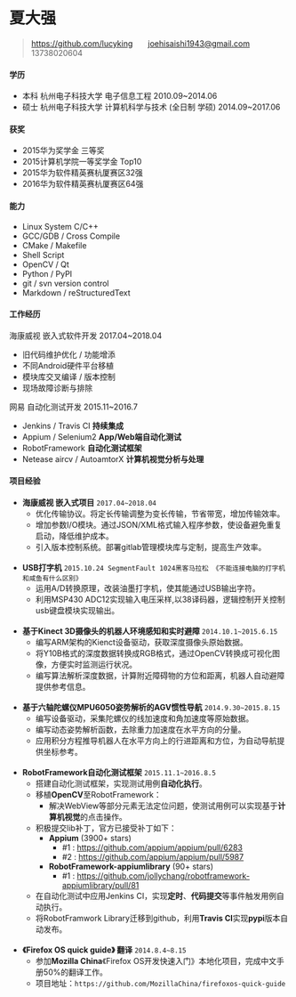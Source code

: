 # 夏大强 #
>https://github.com/lucyking &nbsp;&nbsp;&nbsp;&nbsp;&nbsp;  joehisaishi1943@gmail.com &nbsp;&nbsp;&nbsp;&nbsp;&nbsp;  13738020604 

  
#### 学历 ####
- 本科 杭州电子科技大学 电子信息工程 2010.09~2014.06 
- 硕士 杭州电子科技大学 计算机科学与技术 (全日制 学硕) 2014.09~2017.06  

#### 获奖 ####
- 2015华为奖学金 三等奖
- 2015计算机学院一等奖学金 Top10 
- 2015华为软件精英赛杭厦赛区32强
- 2016华为软件精英赛杭厦赛区64强

#### 能力 #####
- Linux System C/C++
- GCC/GDB / Cross Compile
- CMake / Makefile
- Shell Script
- OpenCV / Qt 
- Python / PyPI
- git / svn version control
- Markdown / reStructuredText  

#### 工作经历 ####
海康威视 嵌入式软件开发 2017.04~2018.04

- 旧代码维护优化 / 功能增添
- 不同Android硬件平台移植 
- 模块库交叉编译 / 版本控制 
- 现场故障诊断与排除


网易 自动化测试开发 2015.11~2016.7

- Jenkins / Travis CI  **持续集成**
- Appium / Selenium2   **App/Web端自动化测试**
- RobotFramework **自动化测试框架**
- Netease aircv / AutoamtorX **计算机视觉分析与处理**

#### 项目经验

- **海康威视 嵌入式项目** ```2017.04~2018.04```
	- 优化传输协议。将定长传输调整为变长传输，节省带宽，增加传输效率。
	- 增加参数I/O模块。通过JSON/XML格式输入程序参数，使设备避免重复启动，降低维护成本。
	- 引入版本控制系统。部署gitlab管理模块库与定制，提高生产效率。   <br><br>
- **USB打字机**  ```2015.10.24 SegmentFault 1024黑客马拉松 《不能连接电脑的打字机和咸鱼有什么区别》```
	- 运用A/D转换原理，改装油墨打字机，使其能通过USB输出字符。
	- 利用MSP430 ADC12实现输入电压采样,以38译码器，逻辑控制开关控制usb键盘模块实现输出。   <br><br>
- **基于Kinect 3D摄像头的机器人环境感知和实时避障**  ```2014.10.1~2015.6.15```
	- 编写ARM架构的Kienct设备驱动，获取深度摄像头原始数据。
	- 将Y10B格式的深度数据转换成RGB格式，通过OpenCV转换成可视化图像，方便实时监测运行状况。
	- 编写算法解析深度数据，计算附近障碍物的方位和距离，机器人自动避障提供参考信息。<br><br>
- **基于六轴陀螺仪MPU6050姿势解析的AGV惯性导航**  ```2014.9.30~2015.8.15```
	- 编写设备驱动，采集陀螺仪的线加速度和角加速度等原始数据。
	- 编写动态姿势解析函数，去除重力加速度在水平方向的分量。 
	- 应用积分方程推导机器人在水平方向上的行进距离和方位，为自动导航提供坐标参考。<br><br>
- **RobotFramework自动化测试框架** ```2015.11.1~2016.8.5```  
	- 搭建自动化测试框架，实现测试用例**自动化执行**。
	- 移植**OpenCV**至RobotFramework：
		- 解决WebView等部分元素无法定位问题，使测试用例可以实现基于**计算机视觉**的点击操作。	
	- 积极提交lib补丁，官方已接受补丁如下：
		- **Appium** (3900+ stars)
		    - #1 : https://github.com/appium/appium/pull/6283
		    - #2 : https://github.com/appium/appium/pull/5987
		- **RobotFramework-appiumlibrary** (90+ stars)
		    - #1 : https://github.com/jollychang/robotframework-appiumlibrary/pull/81 
	- 在自动化测试中应用Jenkins CI，实现**定时**、**代码提交**等事件触发用例自动执行。
	- 将RobotFramwork Library迁移到github，利用**Travis CI**实现**pypi**版本自动发布。<br><br> 
- **《Firefox OS quick guide》 翻译** ```2014.8.4~8.15```
	- 参加**Mozilla China**《Firefox OS开发快速入门》本地化项目，完成中文手册50%的翻译工作。
	- 项目地址：```https://github.com/MozillaChina/firefoxos-quick-guide``` 